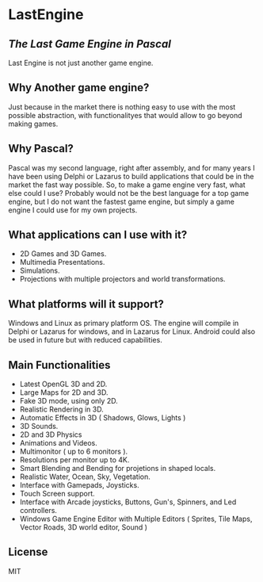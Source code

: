 # LastEngine
## _The Last Game Engine in Pascal_

Last Engine is not just another game engine. 

## Why Another game engine?
Just because in the market there is nothing easy to use with the most possible abstraction, with functionalityes that would allow to go beyond making games.

## Why Pascal?
Pascal was my second language, right after assembly, and for many years I have been using Delphi or Lazarus to build applications that could be in the market the fast way possible. So, to make a game engine very fast, what else could I use?
Probably would not be the best language for a top game engine, but I do not want the fastest game engine, but simply a game engine I could use for my own projects.

## What applications can I use with it?
- 2D Games and 3D Games.
- Multimedia Presentations.
- Simulations.
- Projections with multiple projectors and world transformations.

## What platforms will it support?
Windows and Linux as primary platform OS.
The engine will compile in Delphi or Lazarus for windows, and in Lazarus for Linux.
Android could also be used in future but with reduced capabilities.

## Main Functionalities
- Latest OpenGL 3D and 2D.
- Large Maps for 2D and 3D.
- Fake 3D mode, using only 2D.
- Realistic Rendering in 3D.
- Automatic Effects in 3D ( Shadows, Glows, Lights )
- 3D Sounds.
- 2D and 3D Physics
- Animations and Videos.
- Multimonitor ( up to 6 monitors ).
- Resolutions per monitor up to 4K.
- Smart Blending and Bending for projetions in shaped locals.
- Realistic Water, Ocean, Sky, Vegetation.
- Interface with Gamepads, Joysticks.
- Touch Screen support.
- Interface with Arcade joysticks, Buttons, Gun's, Spinners, and Led controllers.
- Windows Game Engine Editor with Multiple Editors ( Sprites, Tile Maps, Vector Roads, 3D world editor, Sound )


## License

MIT
